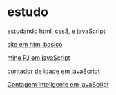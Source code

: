 # estudo
 estudando html, css3, e javaScript


 <a href="https://loordssh.github.io/estudo/htmlsite/siteteste/">site em html basico</a>

 <a href="https://loordssh.github.io/estudo/javaScript/projeto/">mine PJ em javaScript</a>

 <a href="https://loordssh.github.io/estudo/javaScript/projeto1/">contador de idade em  javaScript</a>

 <a href="https://loordssh.github.io/estudo/javaScript/projeto2/">Contagem Inteligente em  javaScript</a>
